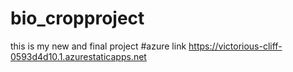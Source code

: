 # bio_cropproject
this is my new and final project
#azure link https://victorious-cliff-0593d4d10.1.azurestaticapps.net
